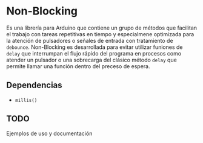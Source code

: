# Non-Blocking
Es una librería para Arduino que contiene un grupo de métodos que facilitan el trabajo con tareas repetitivas en tiempo y especialmene optimizada para la atención de pulsadores o señales de entrada con tratamiento de `debounce`. Non-Blocking es desarrollada para evitar utilizar funiones de `delay` que interrumpan el flujo rápido del programa en procesos como atender un pulsador o una sobrecarga del clásico método `delay` que permite llamar una función dentro del preceso de espera.

## Dependencias
- `millis()`

## TODO
Ejemplos de uso y documentación
